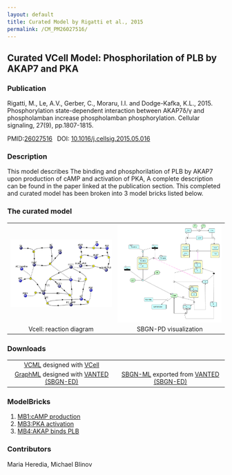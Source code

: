 ```yaml
---
layout: default
title: Curated Model by Rigatti et al., 2015
permalink: /CM_PM26027516/
---
```

## Curated VCell Model: Phosphorilation of PLB by AKAP7 and PKA 

### Publication 

Rigatti, M., Le, A.V., Gerber, C., Moraru, I.I. and Dodge-Kafka, K.L., 2015. Phosphorylation state-dependent interaction between 
AKAP7δ/γ and phospholamban increase phospholamban phosphorylation. Cellular signaling, 27(9), pp.1807-1815.

 PMID:<a href="https://www.ncbi.nlm.nih.gov/pubmed/?term=26027516">26027516</a>&ensp; 
 DOI: <a href="https://doi.org/10.1016/j.cellsig.2015.05.016">10.1016/j.cellsig.2015.05.016</a><br />

### Description
This model describes The binding and phosphorilation of PLB by AKAP7 upon production of cAMP and activation of PKA, A complete description can be found in the paper linked at the publication section. This completed and curated model has been broken into 3 model bricks listed below.  

### The curated model
<center>
 <table> 
 <tr>
  <td align="center" width="280"><a href="https://modelbricks.github.io/images/Vcellimages/CM_AKAP_complete.PNG"><img align="center" src="/images/Vcellimages/CM_AKAP_complete.PNG"/></a></td>
    <td align="center" width="280"><a href="https://modelbricks.github.io/images/SBGNfiles/AKAP_PKA_cAMP_SBGN.PNG"><img align="center" src="/images/SBGNfiles/AKAP_PKA_cAMP_SBGN.PNG" height="230"/></a></td>
 </tr>
 <tr>
  <td align="center"> Vcell: reaction diagram </td>
   <td align="center"> SBGN-PD visualization</td>
   </tr>
 </table>
</center>

### Downloads
<center>
<table> 
 <td align="center"><a href="/modelbricks/VCML_SBMLfiles/CM_PM26027516.vcml">VCML</a> designed with <a href="http://vcell.org"> VCell</a>  </td> 
 <td align="center"><!-- <a href="/modelbricks/VCML_SBMLfiles/AKAP7_PLB_Binding.xml">SBML</a> exported from <a href="http://vcell.org"> VCell</a> --></td>
 <tr>
    <td align="center" width="33%"><a href="/modelbricks/SBGNexecutablefiles/CM_PM26027516_SBGN.graphml">GraphML</a> designed with <a href="https://immersive-analytics.infotech.monash.edu/vanted/addons/sbgn-ed/">VANTED (SBGN-ED)</a></td>
    <td align="center" width="33%"><a href="/modelbricks/SBGNexecutablefiles/CM_PM26027516_SBGN.sbgn">SBGN-ML</a> exported from <a href="https://immersive-analytics.infotech.monash.edu/vanted/addons/sbgn-ed/">VANTED (SBGN-ED)</a></td>
 </tr>
 </table>
 </center>
 
### ModelBricks

<ol>
 <li> <a href="http://modelbricks.org/CM_PM26027516MB_MB1/">MB1:cAMP production</a>
 </li>
 <li> <a href="http://modelbricks.org/CM_PM26027516MB_MB3/">MB3:PKA activation</a>
 </li> 
 <li> <a href="http://modelbricks.org/CM_PM26027516MB_MB4/">MB4:AKAP binds PLB</a>
 </li>
</ol>  
  
  
### Contributors
Maria Heredia, Michael Blinov
 
